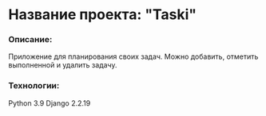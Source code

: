 # Название проекта: "Taski"
### Описание:
Приложение для планирования своих задач. Можно добавить, отметить выполненной и удалить задачу.

### Технологии:
Python 3.9
Django 2.2.19
